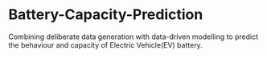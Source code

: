 # Battery-Capacity-Prediction
Combining deliberate data generation with data-driven modelling to predict the behaviour and capacity of Electric Vehicle(EV) battery.
